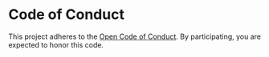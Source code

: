 # Code of Conduct

This project adheres to the [Open Code of Conduct](http://todogroup.org/opencodeofconduct/#fb-util-for-appx/opensource@fb.com).
By participating, you are expected to honor this code.

